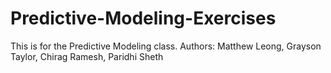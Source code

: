 # Predictive-Modeling-Exercises
This is for the Predictive Modeling class. Authors: Matthew Leong, Grayson Taylor, Chirag Ramesh, Paridhi Sheth
